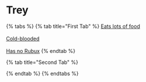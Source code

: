 # Trey

{% tabs %}
{% tab title="First Tab" %}
[Eats lots of food](https://app.gitbook.com/o/BuxDO4m0m00UAPnh8QIy/s/jLVzGtSyO9ofVQ62bOYw/~/changes/1/clues/clues/eatslotsoffood)\
\
[Cold-blooded](https://app.gitbook.com/o/BuxDO4m0m00UAPnh8QIy/s/jLVzGtSyO9ofVQ62bOYw/~/changes/1/clues/clues/cold-blooded)\
\
[Has no Rubux](https://app.gitbook.com/o/BuxDO4m0m00UAPnh8QIy/s/jLVzGtSyO9ofVQ62bOYw/~/changes/1/clues/clues/hasnorobux)
{% endtab %}

{% tab title="Second Tab" %}

{% endtab %}
{% endtabs %}
